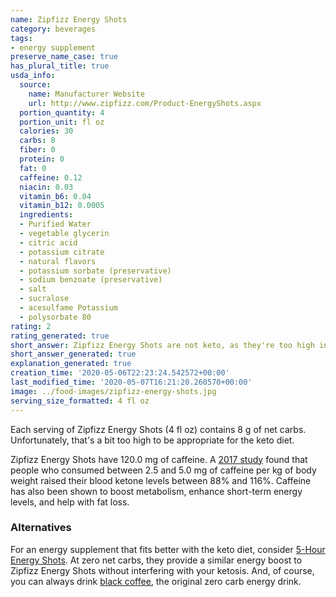```yaml
---
name: Zipfizz Energy Shots
category: beverages
tags:
- energy supplement
preserve_name_case: true
has_plural_title: true
usda_info:
  source:
    name: Manufacturer Website
    url: http://www.zipfizz.com/Product-EnergyShots.aspx
  portion_quantity: 4
  portion_unit: fl oz
  calories: 30
  carbs: 8
  fiber: 0
  protein: 0
  fat: 0
  caffeine: 0.12
  niacin: 0.03
  vitamin_b6: 0.04
  vitamin_b12: 0.0005
  ingredients:
  - Purified Water
  - vegetable glycerin
  - citric acid
  - potassium citrate
  - natural flavors
  - potassium sorbate (preservative)
  - sodium benzoate (preservative)
  - salt
  - sucralose
  - acesulfame Potassium
  - polysorbate 80
rating: 2
rating_generated: true
short_answer: Zipfizz Energy Shots are not keto, as they're too high in carbs.
short_answer_generated: true
explanation_generated: true
creation_time: '2020-05-06T22:23:24.542572+00:00'
last_modified_time: '2020-05-07T16:21:20.260570+00:00'
image: ../food-images/zipfizz-energy-shots.jpg
serving_size_formatted: 4 fl oz
---
```

Each serving of Zipfizz Energy Shots (4 fl oz) contains 8 g of net carbs. Unfortunately, that's a bit too high to be appropriate for the keto diet.

Zipfizz Energy Shots have 120.0 mg of caffeine. A [2017 study](https://www.ncbi.nlm.nih.gov/pubmed/28177691) found that people who consumed between 2.5 and 5.0 mg of caffeine per kg of body weight raised their blood ketone levels between 88% and 116%. Caffeine has also been shown to boost metabolism, enhance short-term energy levels, and help with fat loss.

### Alternatives

For an energy supplement that fits better with the keto diet, consider [5-Hour Energy Shots](/5-hour-energy-shots). At zero net carbs, they provide a similar energy boost to Zipfizz Energy Shots without interfering with your ketosis. And, of course, you can always drink [black coffee](/coffee), the original zero carb energy drink.

